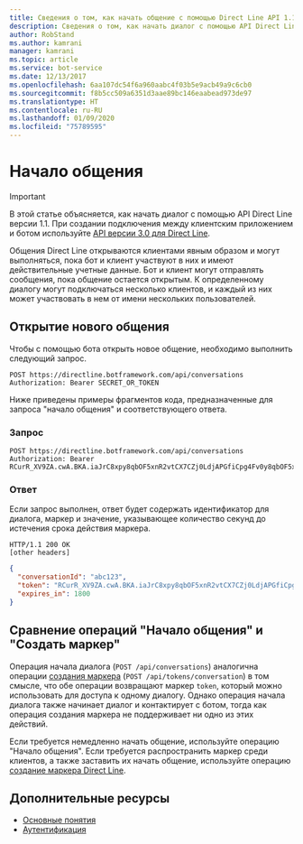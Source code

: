 ```yaml
---
title: Сведения о том, как начать общение с помощью Direct Line API 1.1 — Служба Azure Bot
description: Сведения о том, как начать диалог с помощью API Direct Line версии 1.1.
author: RobStand
ms.author: kamrani
manager: kamrani
ms.topic: article
ms.service: bot-service
ms.date: 12/13/2017
ms.openlocfilehash: 6aa107dc54f6a960aabc4f03b5e9acb49a9c6cb0
ms.sourcegitcommit: f8b5cc509a6351d3aae89bc146eaabead973de97
ms.translationtype: HT
ms.contentlocale: ru-RU
ms.lasthandoff: 01/09/2020
ms.locfileid: "75789595"
---
```

# <a name="start-a-conversation"></a>Начало общения

> [!IMPORTANT]
> В этой статье объясняется, как начать диалог с помощью API Direct Line версии 1.1. При создании подключения между клиентским приложением и ботом используйте [API версии 3.0 для Direct Line](bot-framework-rest-direct-line-3-0-start-conversation.md).

Общения Direct Line открываются клиентами явным образом и могут выполняться, пока бот и клиент участвуют в них и имеют действительные учетные данные. Бот и клиент могут отправлять сообщения, пока общение остается открытым. К определенному диалогу могут подключаться несколько клиентов, и каждый из них может участвовать в нем от имени нескольких пользователей.

## <a name="open-a-new-conversation"></a>Открытие нового общения

Чтобы с помощью бота открыть новое общение, необходимо выполнить следующий запрос.

```http
POST https://directline.botframework.com/api/conversations
Authorization: Bearer SECRET_OR_TOKEN
```

Ниже приведены примеры фрагментов кода, предназначенные для запроса "начало общения" и соответствующего ответа.

### <a name="request"></a>Запрос

```http
POST https://directline.botframework.com/api/conversations
Authorization: Bearer RCurR_XV9ZA.cwA.BKA.iaJrC8xpy8qbOF5xnR2vtCX7CZj0LdjAPGfiCpg4Fv0y8qbOF5xPGfiCpg4Fv0y8qqbOF5x8qbOF5xn
```

### <a name="response"></a>Ответ

Если запрос выполнен, ответ будет содержать идентификатор для диалога, маркер и значение, указывающее количество секунд до истечения срока действия маркера.

```http
HTTP/1.1 200 OK
[other headers]
```

```json
{
  "conversationId": "abc123",
  "token": "RCurR_XV9ZA.cwA.BKA.iaJrC8xpy8qbOF5xnR2vtCX7CZj0LdjAPGfiCpg4Fv0y8qbOF5xPGfiCpg4Fv0y8qqbOF5x8qbOF5xn",
  "expires_in": 1800
}
```

## <a name="start-conversation-versus-generate-token"></a>Сравнение операций "Начало общения" и "Создать маркер"

Операция начала диалога (`POST /api/conversations`) аналогична операции [создания маркера](bot-framework-rest-direct-line-1-1-authentication.md#generate-token) (`POST /api/tokens/conversation`) в том смысле, что обе операции возвращают маркер `token`, который можно использовать для доступа к одному диалогу. Однако операция начала диалога также начинает диалог и контактирует с ботом, тогда как операция создания маркера не поддерживает ни одно из этих действий. 

Если требуется немедленно начать общение, используйте операцию "Начало общения". Если требуется распространить маркер среди клиентов, а также заставить их начать общение, используйте операцию [создание маркера Direct Line](bot-framework-rest-direct-line-1-1-authentication.md#generate-token). 

## <a name="additional-resources"></a>Дополнительные ресурсы

- [Основные понятия](bot-framework-rest-direct-line-1-1-concepts.md)
- [Аутентификация](bot-framework-rest-direct-line-1-1-authentication.md)